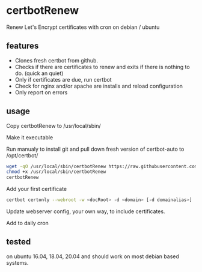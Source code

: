 certbotRenew
============

Renew Let's Encrypt certificates with cron on debian / ubuntu

## features
- Clones fresh certbot from github.
- Checks if there are certificates to renew and exits if there is nothing to do. (quick an quiet)
- Only if certificates are due, run certbot
- Check for nginx and/or apache are installs and reload configuration
- Only report on errors

## usage
Copy certbotRenew to /usr/local/sbin/

Make it executable

Run manualy to install git and pull down fresh version of certbot-auto to /opt/certbot/
```bash
wget -qO /usr/local/sbin/certbotRenew https://raw.githubusercontent.com/skuti-is/certbotRenew/master/certbotRenew
chmod +x /usr/local/sbin/certbotRenew
certbotRenew
```

Add your first certificate
```bash
certbot certonly --webroot -w <docRoot> -d <domain> [-d domainalias>]
```

Update webserver config, your own way, to include certificates.

Add to daily cron

## tested
on ubuntu 16.04, 18.04, 20.04 and should work on most debian based systems.
